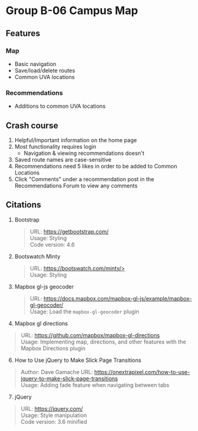 # Group B-06 Campus Map
## Features
### Map
- Basic navigation
- Save/load/delete routes
- Common UVA locations

### Recommendations
- Additions to common UVA locations

## Crash course
1. Helpful/Important information on the home page
2. Most functionality requires login
    - Navigation & viewing recommendations doesn't
3. Saved route names are case-sensitive
4. Recommendations need 5 likes in order to be added to Common Locations
5. Click "Comments" under a recommendation post in the Recommendations Forum to view any comments

## Citations
1. Bootstrap
   > URL: https://getbootstrap.com/<br/>
   > Usage: Styling<br/>
   > Code version: 4.6<br/>
3. Bootswatch Minty
   > URL: https://bootswatch.com/minty/><br/>
   > Usage: Styling<br/>
4. Mapbox gl-js geocoder 
   > URL: https://docs.mapbox.com/mapbox-gl-js/example/mapbox-gl-geocoder/<br/>
   > Usage: Load the `mapbox-gl-geocoder` plugin<br/>
5. Mapbox gl directions
  > URL: https://github.com/mapbox/mapbox-gl-directions<br/>
  > Usage: Implementing map, directions, and other features with the Mapbox Directions plugin<br/>
6. How to Use jQuery to Make Slick Page Transitions
  > Author: Dave Gamache
  > URL: https://onextrapixel.com/how-to-use-jquery-to-make-slick-page-transitions<br/>
  > Usage: Adding fade feature when navigating between tabs<br/>
7. jQuery
  > URL: https://jquery.com/<br/>
  > Usage: Style manipulation<br/>
  > Code version: 3.6 minified<br/>
